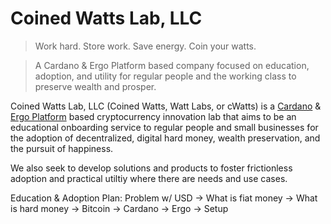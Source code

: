 # Coined Watts Lab, LLC

> Work hard. Store work. Save energy. Coin your watts.

> A Cardano & Ergo Platform based company focused on education, adoption, and utility for regular people and the working class to preserve wealth and prosper. 

Coined Watts Lab, LLC (Coined Watts, Watt Labs, or cWatts) is a [Cardano](https://cardano.org/) & [Ergo Platform](https://ergoplatform.org/en/) based cryptocurrency innovation lab that aims to be an educational onboarding service to regular people and small businesses for the adoption of decentralized, digital hard money, wealth preservation, and the pursuit of happiness.

We also seek to develop solutions and products to foster frictionless adoption and practical utiltiy where there are needs and use cases.

Education & Adoption Plan: Problem w/ USD -> What is fiat money -> What is hard money -> Bitcoin -> Cardano -> Ergo -> Setup


